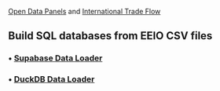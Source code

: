 [Open Data Panels](../) and [International Trade Flow](/useeio.js/footprint/)

## Build SQL databases from EEIO CSV files

### &bullet; <a href="/OpenFootprint/prep/sql/supabase/">Supabase Data Loader</a><br>
### &bullet; <a href="/OpenFootprint/prep/sql/duckdb/">DuckDB Data Loader</a><br>